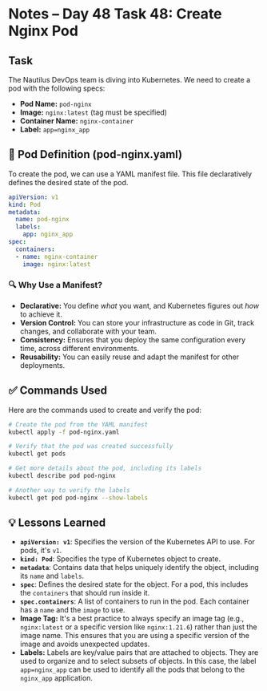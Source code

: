 # Notes – Day 48 Task 48: Create Nginx Pod

## Task

The Nautilus DevOps team is diving into Kubernetes. We need to create a pod with the following specs:

- **Pod Name:** `pod-nginx`
- **Image:** `nginx:latest` (tag must be specified)
- **Container Name:** `nginx-container`
- **Label:** `app=nginx_app`

## 📝 Pod Definition (pod-nginx.yaml)

To create the pod, we can use a YAML manifest file. This file declaratively defines the desired state of the pod.

```yaml
apiVersion: v1
kind: Pod
metadata:
  name: pod-nginx
  labels:
    app: nginx_app
spec:
  containers:
  - name: nginx-container
    image: nginx:latest
```

### 🔍 Why Use a Manifest?

- **Declarative:** You define *what* you want, and Kubernetes figures out *how* to achieve it.
- **Version Control:** You can store your infrastructure as code in Git, track changes, and collaborate with your team.
- **Consistency:** Ensures that you deploy the same configuration every time, across different environments.
- **Reusability:** You can easily reuse and adapt the manifest for other deployments.

## ✅ Commands Used

Here are the commands used to create and verify the pod:

```bash
# Create the pod from the YAML manifest
kubectl apply -f pod-nginx.yaml

# Verify that the pod was created successfully
kubectl get pods

# Get more details about the pod, including its labels
kubectl describe pod pod-nginx

# Another way to verify the labels
kubectl get pod pod-nginx --show-labels
```

## 💡 Lessons Learned

- **`apiVersion: v1`**:  Specifies the version of the Kubernetes API to use. For pods, it's `v1`.
- **`kind: Pod`**:  Specifies the type of Kubernetes object to create.
- **`metadata`**:  Contains data that helps uniquely identify the object, including its `name` and `labels`.
- **`spec`**:  Defines the desired state for the object. For a pod, this includes the `containers` that should run inside it.
- **`spec.containers`**:  A list of containers to run in the pod. Each container has a `name` and the `image` to use.
- **Image Tag:** It's a best practice to always specify an image tag (e.g., `nginx:latest` or a specific version like `nginx:1.21.6`) rather than just the image name. This ensures that you are using a specific version of the image and avoids unexpected updates.
- **Labels:** Labels are key/value pairs that are attached to objects. They are used to organize and to select subsets of objects. In this case, the label `app=nginx_app` can be used to identify all the pods that belong to the `nginx_app` application.